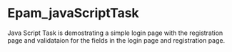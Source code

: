 # Epam_javaScriptTask
Java Script Task is demostrating a simple login page with the registration page and validataion for the fields in the login page and registration page.
